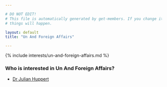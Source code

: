 ```yaml
---

# DO NOT EDIT!
# This file is automatically generated by get-members. If you change it, bad
# things will happen.

layout: default
title: "Un And Foreign Affairs"

---
```


{% include interests/un-and-foreign-affairs.md %}

### Who is interested in Un And Foreign Affairs?


* [Dr Julian Huppert](/members/dr-julian-huppert.html)
